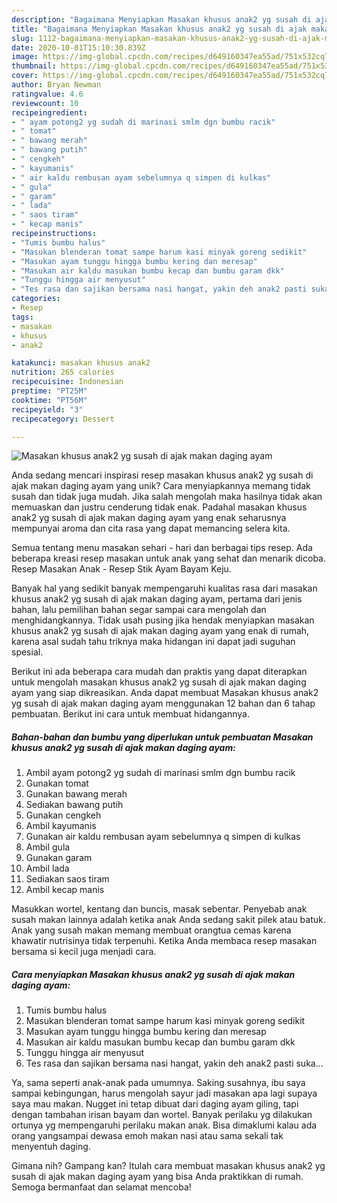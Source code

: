 ```yaml
---
description: "Bagaimana Menyiapkan Masakan khusus anak2 yg susah di ajak makan daging ayam yang Bisa Manjain Lidah"
title: "Bagaimana Menyiapkan Masakan khusus anak2 yg susah di ajak makan daging ayam yang Bisa Manjain Lidah"
slug: 1112-bagaimana-menyiapkan-masakan-khusus-anak2-yg-susah-di-ajak-makan-daging-ayam-yang-bisa-manjain-lidah
date: 2020-10-01T15:10:30.839Z
image: https://img-global.cpcdn.com/recipes/d649160347ea55ad/751x532cq70/masakan-khusus-anak2-yg-susah-di-ajak-makan-daging-ayam-foto-resep-utama.jpg
thumbnail: https://img-global.cpcdn.com/recipes/d649160347ea55ad/751x532cq70/masakan-khusus-anak2-yg-susah-di-ajak-makan-daging-ayam-foto-resep-utama.jpg
cover: https://img-global.cpcdn.com/recipes/d649160347ea55ad/751x532cq70/masakan-khusus-anak2-yg-susah-di-ajak-makan-daging-ayam-foto-resep-utama.jpg
author: Bryan Newman
ratingvalue: 4.6
reviewcount: 10
recipeingredient:
- " ayam potong2 yg sudah di marinasi smlm dgn bumbu racik"
- " tomat"
- " bawang merah"
- " bawang putih"
- " cengkeh"
- " kayumanis"
- " air kaldu rembusan ayam sebelumnya q simpen di kulkas"
- " gula"
- " garam"
- " lada"
- " saos tiram"
- " kecap manis"
recipeinstructions:
- "Tumis bumbu halus"
- "Masukan blenderan tomat sampe harum kasi minyak goreng sedikit"
- "Masukan ayam tunggu hingga bumbu kering dan meresap"
- "Masukan air kaldu masukan bumbu kecap dan bumbu garam dkk"
- "Tunggu hingga air menyusut"
- "Tes rasa dan sajikan bersama nasi hangat, yakin deh anak2 pasti suka..."
categories:
- Resep
tags:
- masakan
- khusus
- anak2

katakunci: masakan khusus anak2 
nutrition: 265 calories
recipecuisine: Indonesian
preptime: "PT25M"
cooktime: "PT56M"
recipeyield: "3"
recipecategory: Dessert

---
```



![Masakan khusus anak2 yg susah di ajak makan daging ayam](https://img-global.cpcdn.com/recipes/d649160347ea55ad/751x532cq70/masakan-khusus-anak2-yg-susah-di-ajak-makan-daging-ayam-foto-resep-utama.jpg)

Anda sedang mencari inspirasi resep masakan khusus anak2 yg susah di ajak makan daging ayam yang unik? Cara menyiapkannya memang tidak susah dan tidak juga mudah. Jika salah mengolah maka hasilnya tidak akan memuaskan dan justru cenderung tidak enak. Padahal masakan khusus anak2 yg susah di ajak makan daging ayam yang enak seharusnya mempunyai aroma dan cita rasa yang dapat memancing selera kita.

Semua tentang menu masakan sehari - hari dan berbagai tips resep. Ada beberapa kreasi resep masakan untuk anak yang sehat dan menarik dicoba. Resep Masakan Anak - Resep Stik Ayam Bayam Keju.

Banyak hal yang sedikit banyak mempengaruhi kualitas rasa dari masakan khusus anak2 yg susah di ajak makan daging ayam, pertama dari jenis bahan, lalu pemilihan bahan segar sampai cara mengolah dan menghidangkannya. Tidak usah pusing jika hendak menyiapkan masakan khusus anak2 yg susah di ajak makan daging ayam yang enak di rumah, karena asal sudah tahu triknya maka hidangan ini dapat jadi suguhan spesial.


Berikut ini ada beberapa cara mudah dan praktis yang dapat diterapkan untuk mengolah masakan khusus anak2 yg susah di ajak makan daging ayam yang siap dikreasikan. Anda dapat membuat Masakan khusus anak2 yg susah di ajak makan daging ayam menggunakan 12 bahan dan 6 tahap pembuatan. Berikut ini cara untuk membuat hidangannya.

<!--inarticleads1-->

##### Bahan-bahan dan bumbu yang diperlukan untuk pembuatan Masakan khusus anak2 yg susah di ajak makan daging ayam:

1. Ambil  ayam potong2 yg sudah di marinasi smlm dgn bumbu racik
1. Gunakan  tomat
1. Gunakan  bawang merah
1. Sediakan  bawang putih
1. Gunakan  cengkeh
1. Ambil  kayumanis
1. Gunakan  air kaldu rembusan ayam sebelumnya q simpen di kulkas
1. Ambil  gula
1. Gunakan  garam
1. Ambil  lada
1. Sediakan  saos tiram
1. Ambil  kecap manis


Masukkan wortel, kentang dan buncis, masak sebentar. Penyebab anak susah makan lainnya adalah ketika anak Anda sedang sakit pilek atau batuk. Anak yang susah makan memang membuat orangtua cemas karena khawatir nutrisinya tidak terpenuhi. Ketika Anda membaca resep masakan bersama si kecil juga menjadi cara. 

<!--inarticleads2-->

##### Cara menyiapkan Masakan khusus anak2 yg susah di ajak makan daging ayam:

1. Tumis bumbu halus
1. Masukan blenderan tomat sampe harum kasi minyak goreng sedikit
1. Masukan ayam tunggu hingga bumbu kering dan meresap
1. Masukan air kaldu masukan bumbu kecap dan bumbu garam dkk
1. Tunggu hingga air menyusut
1. Tes rasa dan sajikan bersama nasi hangat, yakin deh anak2 pasti suka...


Ya, sama seperti anak-anak pada umumnya. Saking susahnya, ibu saya sampai kebingungan, harus mengolah sayur jadi masakan apa lagi supaya saya mau makan. Nugget ini tetap dibuat dari daging ayam giling, tapi dengan tambahan irisan bayam dan wortel. Banyak perilaku yg dilakukan ortunya yg mempengaruhi perilaku makan anak. Bisa dimaklumi kalau ada orang yangsampai dewasa emoh makan nasi atau sama sekali tak menyentuh daging. 

Gimana nih? Gampang kan? Itulah cara membuat masakan khusus anak2 yg susah di ajak makan daging ayam yang bisa Anda praktikkan di rumah. Semoga bermanfaat dan selamat mencoba!
